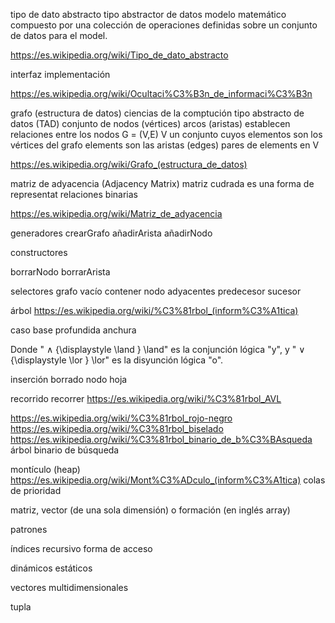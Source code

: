 tipo de dato abstracto 
tipo abstractor de datos
modelo matemático compuesto por una colección de operaciones definidas sobre un conjunto de datos para el model.

https://es.wikipedia.org/wiki/Tipo_de_dato_abstracto

interfaz
implementación

https://es.wikipedia.org/wiki/Ocultaci%C3%B3n_de_informaci%C3%B3n

grafo (estructura de datos)
ciencias de la comptución
tipo abstracto de datos (TAD)
conjunto de nodos (vértices)
arcos (aristas) establecen relaciones entre los nodos
G = (V,E) 
V un conjunto cuyos elementos son los vértices del grafo
elements son las aristas (edges)
pares de elements en V

https://es.wikipedia.org/wiki/Grafo_(estructura_de_datos)

matriz de adyacencia (Adjacency Matrix)
matriz cudrada es una forma de representat relaciones binarias

https://es.wikipedia.org/wiki/Matriz_de_adyacencia

generadores
crearGrafo
añadirArista
añadirNodo

constructores

borrarNodo
borrarArista

selectores
grafo vacío
contener nodo
adyacentes
predecesor
sucesor

árbol
https://es.wikipedia.org/wiki/%C3%81rbol_(inform%C3%A1tica)

caso base
profundida 
anchura

Donde " ∧ {\displaystyle \land } \land" es la conjunción lógica "y", y " ∨ {\displaystyle \lor } \lor" es la disyunción lógica "o".

inserción
borrado
nodo hoja

recorrido
recorrer
https://es.wikipedia.org/wiki/%C3%81rbol_AVL

https://es.wikipedia.org/wiki/%C3%81rbol_rojo-negro
https://es.wikipedia.org/wiki/%C3%81rbol_biselado
https://es.wikipedia.org/wiki/%C3%81rbol_binario_de_b%C3%BAsqueda
árbol binario de búsqueda


montículo (heap)
https://es.wikipedia.org/wiki/Mont%C3%ADculo_(inform%C3%A1tica)
colas de prioridad


matriz, vector (de una sola dimensión) o formación (en inglés array)

patrones

índices
recursivo
forma de acceso

dinámicos
estáticos

vectores multidimensionales


tupla